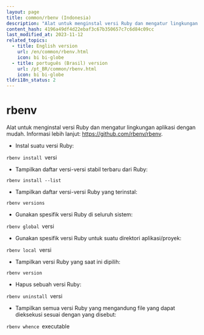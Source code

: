 ```yaml
---
layout: page
title: common/rbenv (Indonesia)
description: "Alat untuk menginstal versi Ruby dan mengatur lingkungan aplikasi dengan mudah."
content_hash: 4196a49df4d22ebaf3c67b350657c7c6d84c09cc
last_modified_at: 2023-11-12
related_topics:
  - title: English version
    url: /en/common/rbenv.html
    icon: bi bi-globe
  - title: português (Brasil) version
    url: /pt_BR/common/rbenv.html
    icon: bi bi-globe
tldri18n_status: 2
---
```

# rbenv

Alat untuk menginstal versi Ruby dan mengatur lingkungan aplikasi dengan mudah.
Informasi lebih lanjut: <https://github.com/rbenv/rbenv>.

- Instal suatu versi Ruby:

`rbenv install `<span class="tldr-var badge badge-pill bg-dark-lm bg-white-dm text-white-lm text-dark-dm font-weight-bold">versi</span>

- Tampilkan daftar versi-versi stabil terbaru dari Ruby:

`rbenv install --list`

- Tampilkan daftar versi-versi Ruby yang terinstal:

`rbenv versions`

- Gunakan spesifik versi Ruby di seluruh sistem:

`rbenv global `<span class="tldr-var badge badge-pill bg-dark-lm bg-white-dm text-white-lm text-dark-dm font-weight-bold">versi</span>

- Gunakan spesifik versi Ruby untuk suatu direktori aplikasi/proyek:

`rbenv local `<span class="tldr-var badge badge-pill bg-dark-lm bg-white-dm text-white-lm text-dark-dm font-weight-bold">versi</span>

- Tampilkan versi Ruby yang saat ini dipilih:

`rbenv version`

- Hapus sebuah versi Ruby:

`rbenv uninstall `<span class="tldr-var badge badge-pill bg-dark-lm bg-white-dm text-white-lm text-dark-dm font-weight-bold">versi</span>

- Tampilkan semua versi Ruby yang mengandung file yang dapat dieksekusi sesuai dengan yang disebut:

`rbenv whence `<span class="tldr-var badge badge-pill bg-dark-lm bg-white-dm text-white-lm text-dark-dm font-weight-bold">executable</span>
